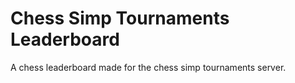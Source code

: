 # Chess Simp Tournaments Leaderboard

A chess leaderboard made for the chess simp tournaments server.